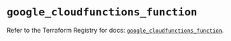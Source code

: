 # `google_cloudfunctions_function`

Refer to the Terraform Registry for docs: [`google_cloudfunctions_function`](https://registry.terraform.io/providers/hashicorp/google/5.15.0/docs/resources/cloudfunctions_function).
